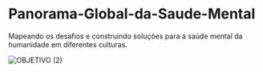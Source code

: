 # Panorama-Global-da-Saude-Mental
Mapeando os desafios e construindo soluções para a saúde mental da humanidade em diferentes culturas.

![OBJETIVO (2)](https://github.com/allisson2156/Panorama-Global-da-Saude-Mental/assets/45903884/7c97f6af-cec0-4e7c-b4f5-22feabe97fbb)

